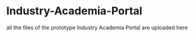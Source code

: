 # Industry-Academia-Portal
all the files of the prototype Industry Academia Portal are uploaded here
